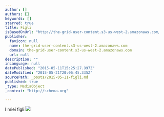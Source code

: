 ```yaml
---
author: []
authors: []
keywords: []
starred: true
title: Figli
isBasedOnUrl: "http://the-grid-user-content.s3-us-west-2.amazonaws.com/a6fe67a4-9870-4bac-b0b9-38df4e7bc565.jpg"
publisher:
  favicon: null
  name: the-grid-user-content.s3-us-west-2.amazonaws.com
  domain: the-grid-user-content.s3-us-west-2.amazonaws.com
  url: null
description: ""
inLanguage: null
datePublished: "2015-05-11T15:25:27.997Z"
dateModified: "2015-05-21T20:06:45.335Z"
sourcePath: _posts/2015-05-11-figli.md
published: true
_type: MediaObject
_context: "http://schema.org"

---
```

I miei figli
![](http://the-grid-user-content.s3-us-west-2.amazonaws.com/a6fe67a4-9870-4bac-b0b9-38df4e7bc565.jpg)